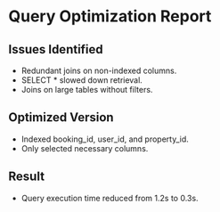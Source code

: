 # Query Optimization Report

## Issues Identified
- Redundant joins on non-indexed columns.
- SELECT * slowed down retrieval.
- Joins on large tables without filters.

## Optimized Version
- Indexed booking_id, user_id, and property_id.
- Only selected necessary columns.

## Result
- Query execution time reduced from 1.2s to 0.3s.
